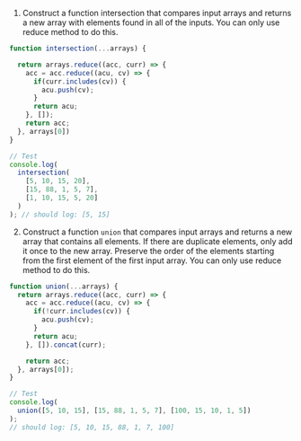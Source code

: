 1. Construct a function intersection that compares input arrays and returns a new array with elements found in all of the inputs. You can only use reduce method to do this.

```js
function intersection(...arrays) {

  return arrays.reduce((acc, curr) => {
    acc = acc.reduce((acu, cv) => {
      if(curr.includes(cv)) {
        acu.push(cv);
      }
      return acu;
    }, []);
    return acc;
  }, arrays[0])
}

// Test
console.log(
  intersection(
    [5, 10, 15, 20],
    [15, 88, 1, 5, 7],
    [1, 10, 15, 5, 20]
  )
); // should log: [5, 15]
```

2. Construct a function `union` that compares input arrays and returns a new array that contains all elements. If there are duplicate elements, only add it once to the new array. Preserve the order of the elements starting from the first element of the first input array. You can only use reduce method to do this.

```js
function union(...arrays) {
  return arrays.reduce((acc, curr) => {
    acc = acc.reduce((acu, cv) => {
      if(!curr.includes(cv)) {
        acu.push(cv);
      }
      return acu;
    }, []).concat(curr);

    return acc;
  }, arrays[0]);
}

// Test
console.log(
  union([5, 10, 15], [15, 88, 1, 5, 7], [100, 15, 10, 1, 5])
);
// should log: [5, 10, 15, 88, 1, 7, 100]
```
